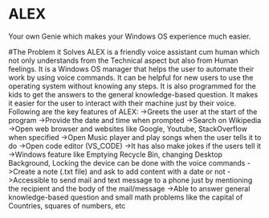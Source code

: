 # ALEX
Your own Genie which makes your Windows OS experience much easier.

#The Problem it Solves
ALEX is a friendly voice assistant cum human which not only understands from the Technical aspect but also from Human feelings. It is a Windows OS manager that helps the user to automate their work by using voice commands. It can be helpful for new users to use the operating system without knowing any steps. It is also programmed for the kids to get the answers to the general knowledge-based question.
It makes it easier for the user to interact with their machine just by their voice.
Following are the key features of ALEX:
->Greets the user at the start of the program
->Provide the date and time when prompted 
->Search on Wikipedia 
->Open web browser and websites like Google, Youtube, StackOverflow when specified
->Open Music player and play songs when the user tells it to do
->Open code editor (VS_CODE)
->It has also make jokes if the users tell it 
->Windows feature like Emptying Recycle Bin, changing Desktop Background, Locking the device can be done with the voice commands
->Create a note (.txt file) and ask to add content with a date or not
->Accessible to send mail and text message to a phone just by mentioning the recipient and the body of the mail/message
->Able to answer general knowledge-based question and small math problems like the capital of Countries, squares of numbers, etc

